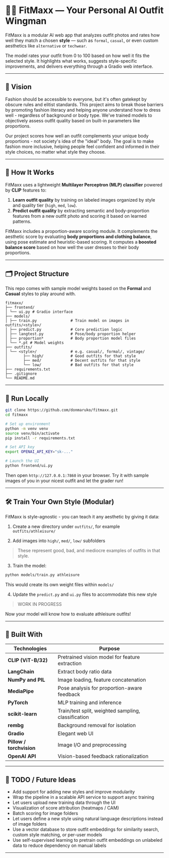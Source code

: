 # 👔👟 FitMaxx — Your Personal AI Outfit Wingman

FitMaxx is a modular AI web app that analyzes outfit photos and rates how well they match a chosen **style** — such as `formal`, `casual`, or even custom aesthetics like `alternative` or `techwear`.

The model rates your outfit from 0 to 100 based on how well it fits the selected style. It highlights what works, suggests style-specific improvements, and delivers everything through a Gradio web interface.

---

## 🎯 Vision

Fashion should be accessible to everyone, but it's often gatekept by obscure rules and elitist standards. This project aims to break those barriers by promoting fashion literacy and helping anyone understand how to dress well - regardless of background or body type. We've trained models to objectively assess outfit quality based on built-in parameters like proportions.

Our project scores how well an outfit complements your unique body proportions - not society's idea of the "ideal" body. The goal is to make fashion more inclusive, helping people feel confident and informed in their style choices, no matter what style they choose.

---

## 🧠 How It Works

FitMaxx uses a lightweight **Multilayer Perceptron (MLP) classifier** powered by **CLIP** features to:

1. **Learn outfit quality** by training on labeled images organized by style and quality tier (`high`, `med`, `low`).
2. **Predict outfit quality** by extracting semantic and body-proportion features from a new outfit photo and scoring it based on learned patterns.

FitMaxx includes a proportion-aware scoring module. It complements the aesthetic score by evaluating **body proportions and clothing balance**, using pose estimate and heuristic-based scoring. It computes a **boosted balance score** based on how well the user dresses to their body proportions.

---

## 🗂️ Project Structure

This repo comes with sample model weights based on the **Formal** and **Casual** styles to play around with.

```plaintext
fitmaxx/
├── frontend/
│ └── ui.py # Gradio interface
├── models/
│ ├── train.py               # Train model on images in outfits/<style>/
│ ├── predict.py             # Core prediction logic
│ ├── langtest.py            # Pose/body proportion helper
│ ├── proportion*            # Body proportion model files
│ └── *.pt # Model weights
├── outfits/
│ └── <style>/               # e.g. casual/, formal/, vintage/
│       ├── high/            # Good outfits for that style
│       ├── med/             # Decent outfits for that style
│       └── low/             # Bad outfits for that style
├── requirements.txt
├── .gitignore 
└── README.md 
```

---

## 🚀 Run Locally

```bash
git clone https://github.com/donmaruko/fitmaxx.git
cd fitmaxx

# Set up environment
python -m venv venv
source venv/bin/activate
pip install -r requirements.txt

# Set API key
export OPENAI_API_KEY="sk-..."

# Launch the UI
python frontend/ui.py
```

Then open `http://127.0.0.1:7860` in your browser. Try it with sample images of you in your nicest outfit and let the grader run!

---

## 🛠️ Train Your Own Style (Modular)

FitMaxx is style-agnostic - you can teach it any aesthetic by giving it data:

1. Create a new directory under `outfits/`, for example `outfits/athleisure/`

2. Add images into `high/`, `med/`, `low/` subfolders
> These represent good, bad, and mediocre examples of outfits in that style.

3. Train the model:
```bash
python models/train.py athleisure
```
This would create its own weight files within `models/`

4. Update the `predict.py` and `ui.py` files to accommodate this new style
> WORK IN PROGRESS

Now your model will know how to evaluate athleisure outfits!

---

## 🔧 Built With

| Technologies             | Purpose                                                |
|--------------------------|--------------------------------------------------------|
| **CLIP (ViT-B/32)**      | Pretrained vision model for feature extraction         |
| **LangChain**            | Extract body ratio data                                |
| **NumPy and PIL**        | Image loading, feature concatenation                   |
| **MediaPipe**            | Pose analysis for proportion-aware feedback            |
| **PyTorch**              | MLP training and inference                             |
| **scikit-learn**         | Train/test split, weighted sampling, classification    |
| **rembg**                | Background removal for isolation                       |
| **Gradio**               | Elegant web UI                                         |
| **Pillow / torchvision** | Image I/O and preprocessing                            |
| **OpenAI API**           | Vision-based feedback rationalization                  |

---

## 📌 TODO / Future Ideas

- Add support for adding new styles and improve modularity
- Wrap the pipeline in a scalable API service to support async training
- Let users upload new training data through the UI
- Visualization of score attribution (heatmaps / CAM)
- Batch scoring for image folders
- Let users define a new style using natural language descriptions instead of image folders
- Use a vector database to store outfit embeddings for similarity search, custom style matching, or per-user models
- Use self-supervised learning to pretrain outfit embeddings on unlabeled data to reduce dependency on manual labels

---
